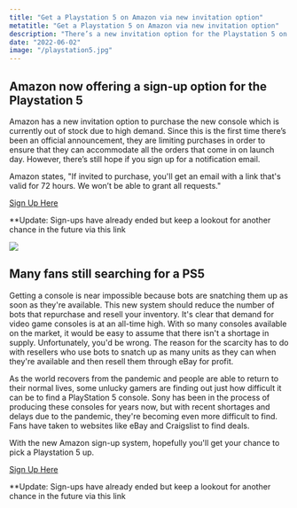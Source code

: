 ```yaml
---
title: "Get a Playstation 5 on Amazon via new invitation option"
metatitle: "Get a Playstation 5 on Amazon via new invitation option"
description: "There’s a new invitation option for the Playstation 5 on Amazon. This option is currently out of stock due to high demand, but you can put your email on the waiting list to receive an email when it is back in stock."
date: "2022-06-02"
image: "/playstation5.jpg"
---
```


<div class="row">
<div class="col-lg-8">

## Amazon now offering a sign-up option for the Playstation 5

Amazon has a new invitation option to purchase the new console which is currently out of stock due to high demand. Since this is the first time there’s been an official announcement, they are limiting purchases in order to ensure that they can accommodate all the orders that come in on launch day. However, there’s still hope if you sign up for a notification email.

Amazon states, "If invited to purchase, you'll get an email with a link that's valid for 72 hours. We won’t be able to grant all requests."

<a class="btn btn-secondary" href="https://amzn.to/3xcaWB">Sign Up Here</a>

**Update: Sign-ups have already ended but keep a lookout for another chance in the future via this link

</div>
<div class="col-lg-4">
<a href="https://amzn.to/3xcaWBF">
<img class="img-fluid" src="/ps5.jpg">
</a>
</div>
</div>

## Many fans still searching for a PS5

Getting a console is near impossible because bots are snatching them up as soon as they're available. This new system should reduce the number of bots that repurchase and resell your inventory. It's clear that demand for video game consoles is at an all-time high. With so many consoles available on the market, it would be easy to assume that there isn't a shortage in supply. Unfortunately, you'd be wrong. The reason for the scarcity has to do with resellers who use bots to snatch up as many units as they can when they're available and then resell them through eBay for profit.

As the world recovers from the pandemic and people are able to return to their normal lives, some unlucky gamers are finding out just how difficult it can be to find a PlayStation 5 console. Sony has been in the process of producing these consoles for years now, but with recent shortages and delays due to the pandemic, they're becoming even more difficult to find. Fans have taken to websites like eBay and Craigslist to find deals.

With the new Amazon sign-up system, hopefully you'll get your chance to pick a Playstation 5 up.

<a class="btn btn-secondary" href="https://amzn.to/3xcaWB">Sign Up Here</a>

**Update: Sign-ups have already ended but keep a lookout for another chance in the future via this link
